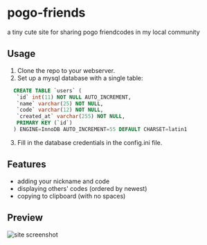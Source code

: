 # pogo-friends
a tiny cute site for sharing pogo friendcodes in my local community

## Usage
1. Clone the repo to your webserver.
2. Set up a mysql database with a single table:
```sql
  CREATE TABLE `users` (
   `id` int(11) NOT NULL AUTO_INCREMENT,
   `name` varchar(25) NOT NULL,
   `code` varchar(12) NOT NULL,
   `created_at` varchar(255) NOT NULL,
   PRIMARY KEY (`id`)
  ) ENGINE=InnoDB AUTO_INCREMENT=55 DEFAULT CHARSET=latin1
```
3. Fill in the database credentials in the config.ini file.

## Features
- adding your nickname and code
- displaying others' codes (ordered by newest)
- copying to clipboard (with no spaces)

## Preview
![site screenshot](https://i.imgur.com/QzRk4bk.png)
